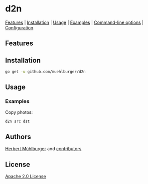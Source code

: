 # d2n

[Features](#features) | [Installation](#installation) | [Usage](#usage) | [Examples](#examples) | [Command-line options](#options) | [Configuration](#configuration)

## Features

## Installation

```bash
go get -u github.com/muehlburger/d2n
```

## Usage

### Examples

Copy photos:

```bash
d2n src dst
```

## Authors

[Herbert Mühlburger](https://github.com/muehlburger) and [contributors](https://github.com/muehlburger/d2n/graphs/contributors).

## License

[Apache 2.0 License](LICENSE)

[report-card-image]: https://goreportcard.com/badge/github.com/muehlburger/d2n
[report-card-url]: https://goreportcard.com/report/github.com/muehlburger/d2n